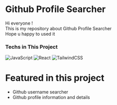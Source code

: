 # Github Profile Searcher
<p>Hi everyone ! <br>
This is my repository about Github Profile Searcher<br>
Hope u happy to used it</p>

### Techs in This Project
![JavaScript](https://img.shields.io/badge/javascript-%23323330.svg?style=for-the-badge&logo=javascript&logoColor=%23F7DF1E)  ![React](https://img.shields.io/badge/react-%2320232a.svg?style=for-the-badge&logo=react&logoColor=%2361DAFB) ![TailwindCSS](https://img.shields.io/badge/tailwindcss-%2338B2AC.svg?style=for-the-badge&logo=tailwind-css&logoColor=white)


# Featured in this project
- Github username searcher
- Github profile information and details





